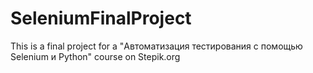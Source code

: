 # SeleniumFinalProject
This is a final project for a "Автоматизация тестирования с помощью Selenium и Python" course on Stepik.org
